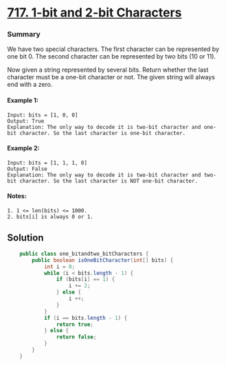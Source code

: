 # [717. 1-bit and 2-bit Characters](https://leetcode.com/problems/1-bit-and-2-bit-characters/)
### Summary 
We have two special characters. The first character can be represented by one bit 0. The second character can be represented by two bits (10 or 11).  

Now given a string represented by several bits. Return whether the last character must be a one-bit character or not. The given string will always end with a zero.

#### Example 1:
    Input: bits = [1, 0, 0]    
    Output: True
    Explanation: The only way to decode it is two-bit character and one-bit character. So the last character is one-bit character. 

#### Example 2:
    Input: bits = [1, 1, 1, 0]    
    Output: False
    Explanation: The only way to decode it is two-bit character and two-bit character. So the last character is NOT one-bit character. 

#### Notes: 
    1. 1 <= len(bits) <= 1000.
    2. bits[i] is always 0 or 1.


## Solution
```java
    public class one_bitandtwo_bitCharacters {
        public boolean isOneBitCharacter(int[] bits) {
            int i = 0;
            while (i < bits.length - 1) {
                if (bits[i] == 1) {
                    i += 2;
                } else {
                    i ++;
                }
            }
            if (i == bits.length - 1) {
                return true;
            } else {
                return false;
            }
        }
    }
```

